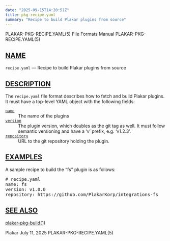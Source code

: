 ```yaml
---
date: "2025-09-15T14:20:51Z"
title: pkg-recipe.yaml
summary: "Recipe to build Plakar plugins from source"
---
```

<div class="head" role="doc-pageheader" aria-label="Manual header
  line"><span class="head-ltitle">PLAKAR-PKG-RECIPE.YAML(5)</span>
  <span class="head-vol">File Formats Manual</span>
  <span class="head-rtitle">PLAKAR-PKG-RECIPE.YAML(5)</span></div>
<main class="manual-text">
<section class="Sh">
<h2 class="Sh" id="NAME"><a class="permalink" href="#NAME">NAME</a></h2>
<p class="Pp"><code class="Nm">recipe.yaml</code> &#x2014;
    <span class="Nd" role="doc-subtitle">Recipe to build Plakar plugins from
    source</span></p>
</section>
<section class="Sh">
<h2 class="Sh" id="DESCRIPTION"><a class="permalink" href="#DESCRIPTION">DESCRIPTION</a></h2>
<p class="Pp">The <code class="Nm">recipe.yaml</code> file format describes how
    to fetch and build Plakar plugins. It must have a top-level YAML object with
    the following fields:</p>
<dl class="Bl-tag">
  <dt id="name"><a class="permalink" href="#name"><code class="Ic">name</code></a></dt>
  <dd>The name of the plugins</dd>
  <dt id="version"><a class="permalink" href="#version"><code class="Ic">version</code></a></dt>
  <dd>The plugin version, which doubles as the git tag as well. It must follow
      semantic versioning and have a &#x2018;v&#x2019; prefix, e.g.
      &#x2018;v1.2.3&#x2019;.</dd>
  <dt id="repository"><a class="permalink" href="#repository"><code class="Ic">repository</code></a></dt>
  <dd>URL to the git repository holding the plugin.</dd>
</dl>
</section>
<section class="Sh">
<h2 class="Sh" id="EXAMPLES"><a class="permalink" href="#EXAMPLES">EXAMPLES</a></h2>
<p class="Pp">A sample recipe to build the &#x201C;fs&#x201D; plugin is as
    follows:</p>
<div class="Bd Pp Bd-indent Li">
<pre># recipe.yaml
name: fs
version: v1.0.0
repository: https://github.com/PlakarKorp/integrations-fs</pre>
</div>
</section>
<section class="Sh">
<h2 class="Sh" id="SEE_ALSO"><a class="permalink" href="#SEE_ALSO">SEE
  ALSO</a></h2>
<p class="Pp"><a class="Xr" href="../plakar-pkg-build/" aria-label="plakar-pkg-build,
    section 1">plakar-pkg-build(1)</a></p>
</section>
</main>
<div class="foot" role="doc-pagefooter" aria-label="Manual footer
  line"><span class="foot-left">Plakar</span> <span class="foot-date">July 11,
  2025</span> <span class="foot-right">PLAKAR-PKG-RECIPE.YAML(5)</span></div>
